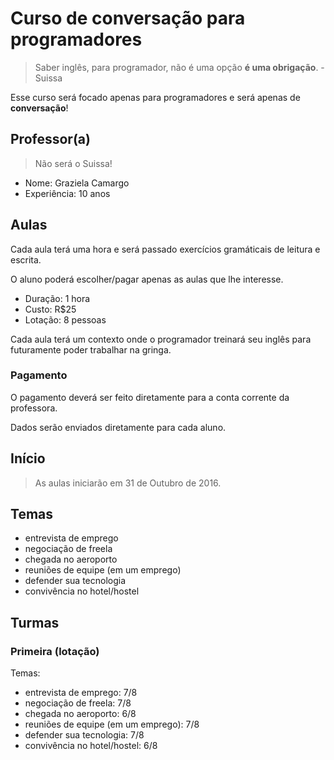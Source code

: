 # Curso de conversação para programadores

> Saber inglês, para programador, não é uma opção **é uma obrigação**. - Suissa

Esse curso será focado apenas para programadores e será apenas de **conversação**!

## Professor(a)

> Não será o Suissa!

- Nome: Graziela Camargo
- Experiência: 10 anos

## Aulas

Cada aula terá uma hora e será passado exercícios gramáticais de leitura e escrita.

O aluno poderá escolher/pagar apenas as aulas que lhe interesse.

- Duração: 1 hora
- Custo: R$25
- Lotação: 8 pessoas

Cada aula terá um contexto onde o programador treinará seu inglês para futuramente poder trabalhar na gringa.

### Pagamento

O pagamento deverá ser feito diretamente para a conta corrente da professora.

Dados serão enviados diretamente para cada aluno.

## Início

> As aulas iniciarão em 31 de Outubro de 2016.

## Temas

- entrevista de emprego
- negociação de freela
- chegada no aeroporto
- reuniões de equipe (em um emprego)
- defender sua tecnologia
- convivência no hotel/hostel

## Turmas

### Primeira (lotação)

Temas:

- entrevista de emprego: 7/8
- negociação de freela: 7/8
- chegada no aeroporto: 6/8
- reuniões de equipe (em um emprego): 7/8
- defender sua tecnologia: 7/8
- convivência no hotel/hostel: 6/8
